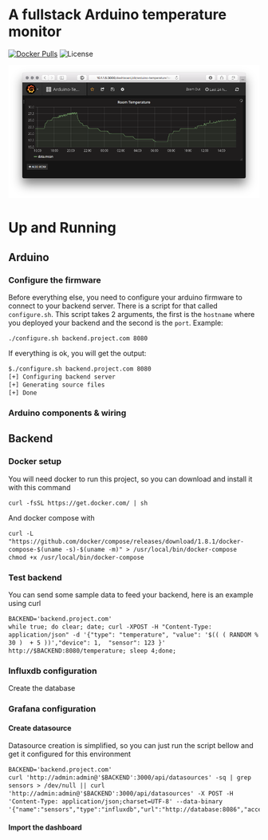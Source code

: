 # A fullstack Arduino temperature monitor 
[![Docker Pulls](https://img.shields.io/docker/pulls/strm/temperature-monitor-backend.svg?style=plastic)](https://hub.docker.com/r/strm/temperature-monitor-backend/)
![License](https://img.shields.io/badge/License-GPL-blue.svg?style=plastic)

![dash](prints/dashboard.png)

# Up and Running



## Arduino

### Configure the firmware

Before everything else, you need to configure your arduino firmware to connect to your backend server. There is a script for that called `configure.sh`. This script takes 2 arguments, the first is the `hostname` where you deployed your backend and the second is the `port`. Example:

```
./configure.sh backend.project.com 8080
```

If everything is ok, you will get the output:

```
$./configure.sh backend.project.com 8080
[+] Configuring backend server
[+] Generating source files
[+] Done
```

### Arduino components & wiring



## Backend

### Docker setup

You will need docker to run this project, so you can download and install it with this command

```
curl -fsSL https://get.docker.com/ | sh
```

And docker compose with

```
curl -L "https://github.com/docker/compose/releases/download/1.8.1/docker-compose-$(uname -s)-$(uname -m)" > /usr/local/bin/docker-compose
chmod +x /usr/local/bin/docker-compose
```

 

### Test backend

You can send some sample data to feed your backend, here is an example using curl

```
BACKEND='backend.project.com'
while true; do clear; date; curl -XPOST -H "Content-Type: application/json" -d '{"type": "temperature", "value": '$(( ( RANDOM % 30 )  + 5 ))',"device": 1,  "sensor": 123 }' http://$BACKEND:8080/temperature; sleep 4;done;
```

### Influxdb configuration

Create the database

### Grafana configuration

#### Create datasource

Datasource creation is simplified, so you can just run the script bellow and get it configured for this environment

```
BACKEND='backend.project.com'
curl 'http://admin:admin@'$BACKEND':3000/api/datasources' -sq | grep sensors > /dev/null || curl 'http://admin:admin@'$BACKEND':3000/api/datasources' -X POST -H 'Content-Type: application/json;charset=UTF-8' --data-binary '{"name":"sensors","type":"influxdb","url":"http://database:8086","access":"proxy","isDefault":true,"database":"temperature"}'
```

#### Import the dashboard